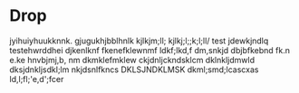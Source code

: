 # Drop
jyihuiyhuukknnk.
gjugukhjbblhnlk
kjlkjm;ll;
kjlkj;l;;k;l;ll/
test
jdewkjndlq
testehwrddhei
djkenlknf
fkenefklewnmf
ldkf;lkd,f
dm,snkjd
dbjbfkebnd fk.n e.ke
hnvbjmj,b, nm 
dkmklefmklew
ckjdnljckndsklcm
dklnkljdmwld
dksjdnkljsdkl;lm
nkjdsnlfkncs
DKLSJNDKLMSK
dkml;smd;lcascxas
ld,l;fl;'e,d';fcer
